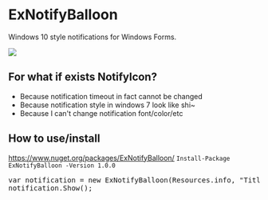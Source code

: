 # ExNotifyBalloon
Windows 10 style notifications for Windows Forms. 

![](https://i.imgur.com/A5ia7yw.png)

## For what if exists NotifyIcon? 
- Because notification timeout in fact cannot be changed
- Because notification style  in windows 7 look like shi~
- Because I can't change notification font/color/etc

## How to use/install
https://www.nuget.org/packages/ExNotifyBalloon/
`Install-Package ExNotifyBalloon -Version 1.0.0`

<pre>var notification = new ExNotifyBalloon(Resources.info, "Title", "Body", 5000);
notification.Show();</pre>

